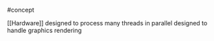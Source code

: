 #concept 

[[Hardware]] designed to process many threads in parallel designed to handle graphics rendering